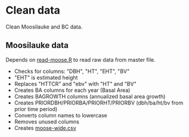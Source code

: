 Clean data
================

Clean Moosilauke and BC data.

## Moosilauke data
Depends on [read-moose.R](https://github.com/ghandi9000/ecodatascripts/blob/master/read/read-moose.R) to read raw data from master file.

* Checks for columns: "DBH", "HT", "EHT", "BV"
 * "EHT" is estimated height
* Replaces "HTTCR" and "ebv" with "HT" and "BV"
* Creates BA columns for each year (Basal Area)
* Creates BAGROWTH columns (annualized basal area growth)
* Creates PRIORDBH/PRIORBA/PRIORHT/PRIORBV (dbh/ba/ht/bv from prior time period)
* Converts column names to lowercase
* Removes unused columns
* Creates [moose-wide.csv](http://github.com/ghandi9000/data/moose/moose-wide.csv)

